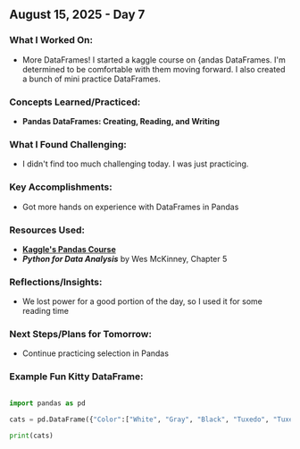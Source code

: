 ## August 15, 2025 - Day 7

### What I Worked On:  
- More DataFrames! I started a kaggle course on {andas DataFrames. I'm determined to be comfortable with them moving forward. I also created a bunch of mini practice DataFrames. 

### Concepts Learned/Practiced:  
- **Pandas DataFrames: Creating, Reading, and Writing**
       
### What I Found Challenging:  
- I didn't find too much challenging today. I was just practicing. 

### Key Accomplishments:  
- Got more hands on experience with DataFrames in Pandas
    
### Resources Used:  
- **[Kaggle's Pandas Course](https://www.kaggle.com/learn/pandas)**
- **_Python for Data Analysis_** by Wes McKinney, Chapter 5 

### Reflections/Insights:
- We lost power for a good portion of the day, so I used it for some reading time  
  
### Next Steps/Plans for Tomorrow: 
- Continue practicing selection in Pandas

### Example Fun Kitty DataFrame: 

```python

import pandas as pd

cats = pd.DataFrame({"Color":["White", "Gray", "Black", "Tuxedo", "Tuxedo", "Tiger"], "Age":[18, 13, 11, 8, 8, 7], "Sex":["Male", "Male", "Female", "Male", "Male", "Male"]}, index = ["Nemo", "Max", "Bella", "Sam", "Muffin", "Ezra"])

print(cats)
```
